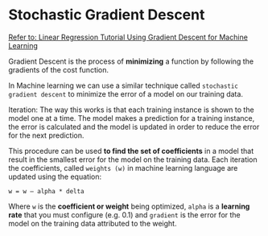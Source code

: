 # Stochastic Gradient Descent

[Refer to: Linear Regression Tutorial Using Gradient Descent for Machine Learning](https://machinelearningmastery.com/linear-regression-tutorial-using-gradient-descent-for-machine-learning/)

Gradient Descent is the process of **minimizing** a function by following the gradients of the cost function.

In Machine learning we can use a similar technique called `stochastic gradient descent` to minimize the error of a model on our training data.

Iteration:
The way this works is that each training instance is shown to the model one at a time. The model makes a prediction for a training instance, the error is calculated and the model is updated in order to reduce the error for the next prediction.

This procedure can be used **to find the set of coefficients** in a model that result in the smallest error for the model on the training data. 
Each iteration the coefficients, called `weights (w)` in machine learning language are updated using the equation:
```
w = w – alpha * delta
```
Where `w` is the **coefficient or weight** being optimized, 
`alpha` is a **learning rate** that you must configure (e.g. 0.1) and 
`gradient` is the error for the model on the training data attributed to the weight.